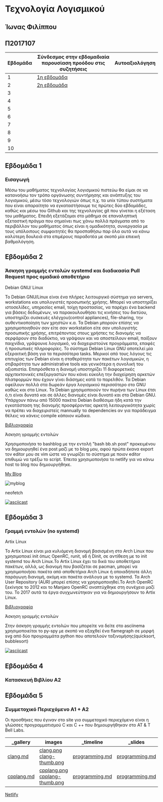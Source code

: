 # Τεχνολογία Λογισμικού
## Ίωνας Φιλίππου
## Π2017107




| Εβδομάδα    | Σύνδεσμος στην εβδομαδιαία παρουσίαση προόδου στις συζητήσεις | Αυτοαξιολόγηση |
| ----------- | ----------- |  ----------- |
| 1     | [1η εβδομάδα](https://github.com/courses-ionio/sw/discussions/1770)      | |
| 2   | [2η εβδομάδα](https://github.com/courses-ionio/sw/discussions/1771)        | |
| 3   |             | |
| 4   |             | |
| 5   |             | |
| 6   |             | |
| 7   |             | |
| 8   |             | |
| 9   |             | |
| 10   |             | |

## Εβδομάδα 1
### Εισαγωγή
  Μέσω του μαθήματος τεχνολογίας λογισμικού πιστεύω θα είμαι σε να κατανοήσω τον τρόπο οργάνωσης συντήρησης και ανάπτυξης του λογισμικού, μέσω τόσο τεχνολογιών όπως π.χ. τα unix τύπου συστήματα που είναι απαραίτητο να εγκαταστήσουμε τις πρώτες δύο εβδομάδες, καθώς και μέσω του Github και της τεχνολογίας git που γίνεται η εξέταση του μαθήματος. Επειδή εξετάζομαι στο μάθημα σε επαναληπτική εξεταστική πράγμα που σημαίνει πως χάνω πολλά πράγματα από το περιβάλλον του μαθήματος όπως είναι η ομαδικότητα, συνεργασία με τους υπόλοιπους συμφοιτητές θα προσπαθήσω παρ όλα αυτά να κάνω καλύτερη δουλειά στα επιμέρους παραδοτέα με σκοπό μία επιεική βαθμολόγηση.

## Εβδομάδα 2
### Άσκηση γραμμής εντολών systemd και διαδικασία Pull Request προς ομαδικό αποθετήριο

Debian GNU/ Linux

Το Debian GNU/Linux είναι ένα πλήρες λειτουργικό σύστημα για servers, workstations και υπολογιστές προσωπικής χρήσης. Μπορεί να υποστηρίξει ιστοσελίδες, υπηρεσίες email, τοίχη προστασίας, να παρέχει ένα backend για βάσεις δεδομένων, να παρακουλουθήσει τις κινήσεις του δικτύου, υποστηρίζει συσκευές ελέγχου(control appliances), file-sharing, την αυθεντικοποίηση των χρηστών κ.α. Τα Debian μπορούν επίσης να χρησιμοποιηθούν σαν είτε σαν workstation είτε σαν υπολογιστής προσωπικής χρήσης, επιτρέποντας στους χρήστες τις διανομής να σερφάρουν στο διαδύκτιο, να γράψουν και να αποστείλουν email, παίξουν παιχνίδια, γράψουνε λογισμικό, να διαχειριστούνε προγράμματα, επαφές ή προσωπικές πληροφορίες. Το σύστημα Debian Linux GNU αποτελεί μία εξεραιτική βάση για τα περισσότερα tasks. Μερικοί από τους λόγους τις επιτυχίας των Debian είναι η σταθερότητα των πακέτων λογισμικών, η στιβαρότητα των administrative tools και γενικότερα η συνολική του αξιοπιστία. Επιπρόσθετα η διανομή υποστηρίζει 11 διαφορετικές αρχιτεκτονικές επεξεργαστών που κάνει εύκολη την διαχείρηση αρκετών πλατφορμών που έχουν γίνει διάσημες κατά το παρελθόν. Τα Debian οφείλουν πολλά στα δωρεάν έργα λογισμικού περισσότερο στο GNU καθώς και στα Linux. Τα Debian χρησιμοποιούν τον πυρήνα των Linux έτσι ό,τι είναι δυνατό και σε άλλες διανομές είναι δυνατό και στο Debian GNU. Υπάρχουν πάνω από 15000 πακέτα Debian διαθέσιμα ήδη κατά την εγκατάσταση της διανομής προσφέροντας αρκετή λειτουργικότητα χωρίς να πρέπει να διαχειριστείς mannually τα dependencies αν για παράδειγμα θέλεις να κάνεις compile κάποιον κώδικα.

[Βιβλιογραφία](https://books.google.gr/books?hl=el&lr=&id=CLC36PmPVtAC&oi=fnd&pg=PA17&dq=debian&ots=oxlsL2SSP2&sig=qg1-iGIOgxr-xCWbD345mLJSBzc&redir_esc=y#v=onepage&q=debian&f=false)

Άσκηση γραμμής εντολών 

Χρησιμοποιήσα το bashblog με την εντολή "bash bb.sh post" προκειμένου να δημιουργηθεί ένα post μαζί με το blog μου, αφού πρώτα έκανα export τον editor μου σε vim ώστε να γνωρίζει το σύστημα με ποιον editor επιθυμώ να τρέξω το script.
Έπειτα χρησιμοποιήσα το netlify για να κάνω host το blog που δημιουργήθηκε.

[My Blog](https://snazzy-narwhal-f276dc.netlify.app)

![myblog](https://github.com/iwnasFilippou/sw/assets/80246653/f7801aaf-c9c0-4bf9-9d64-5ca8428690e1)


neofetch

[![asciicast](https://asciinema.org/a/tBnJioka4tdJOiMwBtk67qTcu.svg)](https://asciinema.org/a/tBnJioka4tdJOiMwBtk67qTcu)

## Εβδομάδα 3
### Γραμμή εντολών (no systemd)

Artix Linux

Το Artix Linux είναι μια κυλιόμενη διανομή βασισμένη στο Arch Linux που χρησιμοποιεί init όπως OpenRC, runit, s6 ή Dinit, σε αντίθεση με το init systemd του Arch Linux.Το Artix Linux έχει τα δικά του αποθετήρια πακέτων, αλλά, ως διανομή που βασίζεται σε pacman, μπορεί να χρησιμοποιήσει πακέτα από αποθετήρια Arch Linux ή οποιαδήποτε άλλη παράγωγη διανομή, ακόμη και πακέτα ανάλογα με το systemd. Τα Arch User Repository (AUR) μπορεί επίσης να χρησιμοποιηθεί.Το Arch OpenRC ξεκίνησε το 2012 και το Manjaro OpenRC αναπτύχθηκε στη συνέχεια μαζί του. Το 2017 αυτά τα έργα συγχωνεύτηκαν για να δημιουργήσουν το Artix Linux.

[Βιβλιογραφία](https://en.wikipedia.org/wiki/Artix_Linux)

Άσκηση γραμμής εντολών

Στην άσκηση γραμμής εντολών που μπορείτε να δείτε στο asciinema χρησιμοποιείται το py-spy με σκοπό να εξαχθεί ένα flamegraph σε μορφή svg από δύο προγραμμάτα python που αποτελούν ταξινομήσης(quicksort, bubblesort)

[![asciicast](https://asciinema.org/a/NRtMxfHk5IVpyEyHXcaBz0wOK.svg)](https://asciinema.org/a/NRtMxfHk5IVpyEyHXcaBz0wOK)

## Εβδομάδα 4
### Κατασκευή Βιβλίου Α2

## Εβδομάδα 5
### Συμμετοχικό Περιεχόμενο Α1 + Α2 

Οι προσθήκες που έγιναν στο site για συμμετοχικό περιεχόμενο είναι η γλώσσες προγραμματισμού C και C ++ που δημιουργήθηκαν στο ΑΤ & Τ Bell Labs.

| _gallery      | images | _timeline | _slides |
| ----------- | ----------- | ----------- | ----------- |
|[clang.md](https://github.com/iwnasFilippou/_gallery/blob/96b238753a97e5c89f89abc8d935fa5652d67599/clang.md)      | [clang.png](https://github.com/iwnasFilippou/images/blob/ac7ac6d43e58756440f53ae90fe584458772a0aa/clang-thumb.png) [clang-thumb.png](https://github.com/iwnasFilippou/images/blob/ac7ac6d43e58756440f53ae90fe584458772a0aa/clang-thumb.png)       |[programming.md](https://github.com/iwnasFilippou/site/blob/master/_timeline/programming.md) |[programming.md](https://github.com/iwnasFilippou/site/blob/master/_slides/programming.md) |
| [cpplang.md](https://github.com/iwnasFilippou/_gallery/blob/96b238753a97e5c89f89abc8d935fa5652d67599/cpplang.md)   | [cpplang.png](https://github.com/iwnasFilippou/images/blob/ac7ac6d43e58756440f53ae90fe584458772a0aa/cpplang.png) [cpplang-thumb.png](https://github.com/iwnasFilippou/images/blob/ac7ac6d43e58756440f53ae90fe584458772a0aa/cpplang-thumb.png)        | [programming.md](https://github.com/iwnasFilippou/site/blob/master/_timeline/programming.md) |[programming.md](https://github.com/iwnasFilippou/site/blob/master/_slides/programming.md) |

[Netlify](https://tranquil-douhua-53faf3.netlify.app/)

